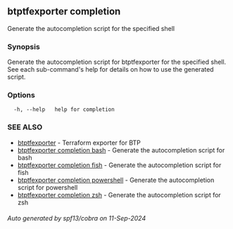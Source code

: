 ## btptfexporter completion

Generate the autocompletion script for the specified shell

### Synopsis

Generate the autocompletion script for btptfexporter for the specified shell.
See each sub-command's help for details on how to use the generated script.


### Options

```
  -h, --help   help for completion
```

### SEE ALSO

* [btptfexporter](btptfexporter.md)	 - Terraform exporter for BTP
* [btptfexporter completion bash](btptfexporter_completion_bash.md)	 - Generate the autocompletion script for bash
* [btptfexporter completion fish](btptfexporter_completion_fish.md)	 - Generate the autocompletion script for fish
* [btptfexporter completion powershell](btptfexporter_completion_powershell.md)	 - Generate the autocompletion script for powershell
* [btptfexporter completion zsh](btptfexporter_completion_zsh.md)	 - Generate the autocompletion script for zsh

###### Auto generated by spf13/cobra on 11-Sep-2024
